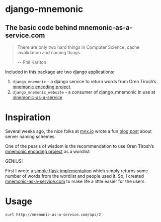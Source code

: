 # django-mnemonic
## The basic code behind mnemonic-as-a-service.com

>There are only two hard things in Computer Science: cache invalidation and naming things.
>
>-- Phil Karlton

Included in this package are two django applications:

1. ```django_mnemonic``` - a django service to return words from Oren Tirosh’s [mnemonic encoding project](http://web.archive.org/web/20090918202746/http://tothink.com/mnemonic/wordlist.html).
1. ```django_mnemonic_website``` - a consumer of django_mnemonic in use at [mnemonic-as-a-service](http://mnemonic-as-a-service.com)

# Inspiration
Several weeks ago, the nice folks at [mnx.io](http://mnx.io/) wrote a fun [blog post](http://mnx.io/blog/a-proper-server-naming-scheme/) about server naming schemes.

One of the pearls of wisdom is the recommendation to use Oren Tirosh’s [mnemonic encoding project](http://web.archive.org/web/20090918202746/http://tothink.com/mnemonic/wordlist.html) as a wordlist.

GENIUS!

First I wrote a [simple flask implementation](https://github.com/alexlovelltroy/mnemonic-as-a-service) which simply returns some number of words from the wordlist and people used it. So, I created [mnemonic-as-a-service.com](http://mnemonic-as-a-service.com) to make life a little easier for the users.

# Usage

``` curl http://mnemonic-as-a-service.com/api/2 ```
